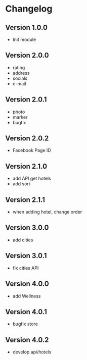 # Changelog

## Version 1.0.0
- Init module

## Version 2.0.0
- rating
- address
- socials
- e-mail

## Version 2.0.1
- photo
- marker
- bugfix

## Version 2.0.2
- Facebook Page ID

## Version 2.1.0
- add API get hotels
- add sort

## Version 2.1.1
- when adding hotel, change order 

## Version 3.0.0
- add cities

## Version 3.0.1
- fix cities API

## Version 4.0.0
- add Wellness

## Version 4.0.1
- bugfix store

## Version 4.0.2
- develop api/hotels